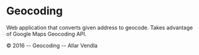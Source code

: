 # Geocoding
Web application that converts given address to geocode.
Takes advantage of Google Maps Geocoding API.

© 2016 -- Geocoding -- Allar Vendla
